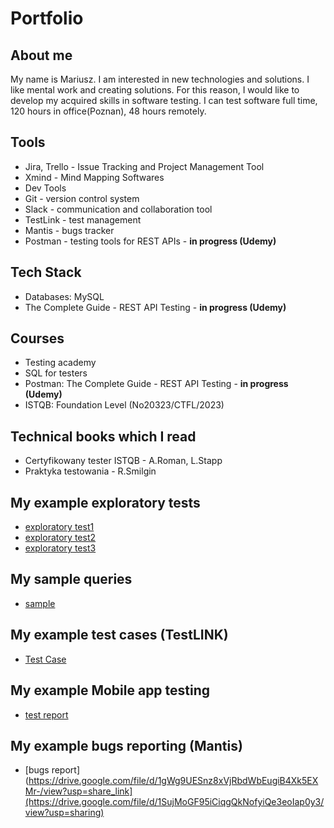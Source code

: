 # Portfolio 


## About me

My name is Mariusz. I am interested in new technologies and solutions. I like mental work and creating solutions. For this reason, I would like to develop my acquired skills in software testing. I can test software full time, 120 hours in office(Poznan), 48 hours remotely.

## Tools

* Jira, Trello - Issue Tracking and Project Management Tool
* Xmind - Mind Mapping Softwares
* Dev Tools
* Git - version control system
* Slack - communication and collaboration tool
* TestLink - test management
* Mantis - bugs tracker
* Postman - testing tools for REST APIs - **in progress (Udemy)**

## Tech Stack

* Databases: MySQL
* The Complete Guide - REST API Testing - **in progress (Udemy)**

## Courses

* Testing academy 
* SQL for testers
* Postman: The Complete Guide - REST API Testing - **in progress (Udemy)**
* ISTQB: Foundation Level (No20323/CTFL/2023)

## Technical books which I read

* Certyfikowany tester ISTQB - A.Roman, L.Stapp
* Praktyka testowania - R.Smilgin

## My example exploratory tests

* [exploratory test1](https://drive.google.com/file/d/1RGW4su167ODY-W2TxBFOCE9PI5k9czsH/view?usp=share_link)
* [exploratory test2](https://drive.google.com/file/d/1OW8DQaxwP-7O1Lm9KNAkGN8qEABJJ5NA/view?usp=share_link)
* [exploratory test3](https://drive.google.com/file/d/1oytjnHv64GYMo2Oqup8Kvvcj9zHgM2GV/view?usp=share_link)

## My sample queries

* [sample](https://drive.google.com/file/d/1qj9Qhv7BwjAax2i1Eo10_odgS1Y5WeJV/view?usp=share_link)

## My example test cases (TestLINK)

* [Test Case](https://drive.google.com/file/d/1_3ZQmFSn8wcppXVBYhL1O3OtPJoR7RLU/view?usp=share_link)

## My example Mobile app testing

* [test report](https://drive.google.com/file/d/1gWg9UESnz8xVjRbdWbEugiB4Xk5EXMr-/view?usp=share_link)

## My example bugs reporting (Mantis)

* [bugs report](https://drive.google.com/file/d/1gWg9UESnz8xVjRbdWbEugiB4Xk5EXMr-/view?usp=share_link](https://drive.google.com/file/d/1SujMoGF95iCiqgQkNofyiQe3eoIap0y3/view?usp=sharing)
<!---
FirlejM/FirlejM is a ✨ special ✨ repository because its `README.md` (this file) appears on your GitHub profile.
You can click the Preview link to take a look at your changes.
--->
